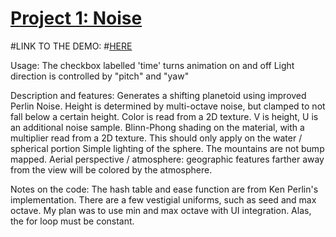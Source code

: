 # [Project 1: Noise](https://github.com/CIS700-Procedural-Graphics/Project1-Noise)

#LINK TO THE DEMO: #[HERE](https://mccannd.github.io/Project1-Noise/)

Usage:
The checkbox labelled 'time' turns animation on and off
Light direction is controlled by "pitch" and "yaw"

Description and features:
Generates a shifting planetoid using improved Perlin Noise.
Height is determined by multi-octave noise, but clamped to not fall below a certain height.
Color is read from a 2D texture. V is height, U is an additional noise sample.
Blinn-Phong shading on the material, with a multiplier read from a 2D texture. This should only apply on the water / spherical portion
Simple lighting of the sphere. The mountains are not bump mapped.
Aerial perspective / atmosphere: geographic features farther away from the view will be colored by the atmosphere.

Notes on the code:
The hash table and ease function are from Ken Perlin's implementation.
There are a few vestigial uniforms, such as seed and max octave. My plan was to use min and max octave with UI integration. Alas, the for loop must be constant.
